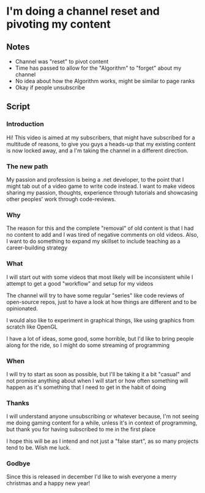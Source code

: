 # I'm doing a channel reset and pivoting my content

## Notes
- Channel was "reset" to pivot content
- Time has passed to allow for the "Algorithm" to "forget" about my channel
- No idea about how the Algorithm works, might be similar to page ranks
- Okay if people unsubscribe

## Script

### Introduction
Hi! This video is aimed at my subscribers, that might have subscribed for a multitude of reasons, to give you guys a heads-up that my existing content is now locked away, and a I'm taking the channel in a different direction.

### The new path
My passion and profession is being a .net developer, to the point that I might tab out of a video game to write code instead. I want to make videos sharing my passion, thoughts, experience through tutorials and showcasing other peoples' work through code-reviews.

### Why
The reason for this and the complete "removal" of old content is that I had no content to add and I was tired of negative comments on old videos. Also, I want to do something to expand my skillset to include teaching as a career-building strategy

### What
I will start out with some videos that most likely will be inconsistent while I attempt to get a good "workflow" and setup for my videos

The channel will try to have some regular "series" like code reviews of open-source repos, just to have a look at how things are different and to be opinionated.

I would also like to experiment in graphical things, like using graphics from scratch like OpenGL

I have a lot of ideas, some good, some horrible, but I'd like to bring people along for the ride, so I might do some streaming of programming

### When
I will try to start as soon as possible, but I'll be taking it a bit "casual" and not promise anything about when I will start or how often something will happen as it's something that I need to get in the habit of doing

### Thanks
I will understand anyone unsubscribing or whatever because, I'm not seeing me doing gaming content for a while, unless it's in context of programming, but thank you for having subscribed to me in the first place

I hope this will be as I intend and not just a "false start", as so many projects tend to be. Wish me luck.

### Godbye
Since this is released in december I'd like to wish everyone a merry christmas and a happy new year!